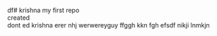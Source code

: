 df# krishna
my first repo<br>
created<br>
dont
ed
krishna
erer
nhj
werwereyguy
ffggh
kkn
fgh
efsdf
nikji
lnmkjn
